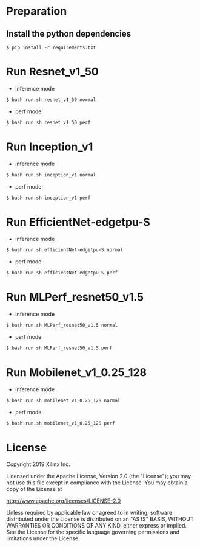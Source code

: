 # Preparation

## Install the python dependencies

```
$ pip install -r requirements.txt
```

# Run Resnet_v1_50

- inference mode

```bash
$ bash run.sh resnet_v1_50 normal
```

- perf mode

```bash
$ bash run.sh resnet_v1_50 perf
```


# Run Inception_v1

- inference mode

```bash
$ bash run.sh inception_v1 normal
```

- perf mode

```bash
$ bash run.sh inception_v1 perf
```


# Run EfficientNet-edgetpu-S

- inference mode

```bash
$ bash run.sh efficientNet-edgetpu-S normal
```

- perf mode

```bash
$ bash run.sh efficientNet-edgetpu-S perf
```




# Run MLPerf_resnet50_v1.5

- inference mode

```bash
$ bash run.sh MLPerf_resnet50_v1.5 normal
```

- perf mode

```bash
$ bash run.sh MLPerf_resnet50_v1.5 perf
```




# Run Mobilenet_v1_0.25_128

- inference mode

```bash
$ bash run.sh mobilenet_v1_0.25_128 normal
```

- perf mode

```bash
$ bash run.sh mobilenet_v1_0.25_128 perf
```

# License

Copyright 2019 Xilinx Inc.

Licensed under the Apache License, Version 2.0 (the "License"); you may not use this file except in compliance with the License. You may obtain a copy of the License at

http://www.apache.org/licenses/LICENSE-2.0

Unless required by applicable law or agreed to in writing, software distributed under the License is distributed on an "AS IS" BASIS, WITHOUT WARRANTIES OR CONDITIONS OF ANY KIND, either express or implied. See the License for the specific language governing permissions and limitations under the License.
